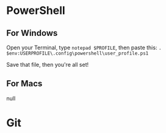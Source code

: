 # PowerShell

## For Windows

Open your Terminal, type `notepad $PROFILE`, then paste this:
`. $env:USERPROFILE\.config\powershell\user_profile.ps1`

Save that file, then you're all set!

## For Macs

null

# Git
